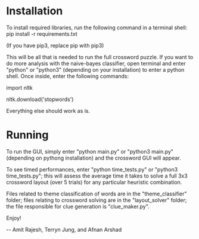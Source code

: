 # Installation

To install required libraries, run the following command in a terminal shell:
pip install -r requirements.txt

(If you have pip3, replace pip with pip3)

This will be all that is needed to run the full crossword puzzle. If you want to do more analysis
with the naive-bayes classifier, open terminal and enter "python" or "python3" (depending on your
installation) to enter a python shell. Once inside, enter the following commands:

import nltk

nltk.download('stopwords')

Everything else should work as is.


# Running
To run the GUI, simply enter "python main.py" or "python3 main.py" (depending on pythong installation) and the crossword GUI will appear.

To see timed performances, enter "python time_tests.py" or "python3 time_tests.py"; this will assess the average time it takes to solve a full 3x3 crossword layout (over 5 trials) for any particular heuristic combination.

Files related to theme classification of words are in the "theme_classifier" folder; files relating to crossword solving are in the "layout_solver" folder; the file responsible for clue generation is "clue_maker.py".

Enjoy!

-- Amit Rajesh, Terryn Jung, and Afnan Arshad
